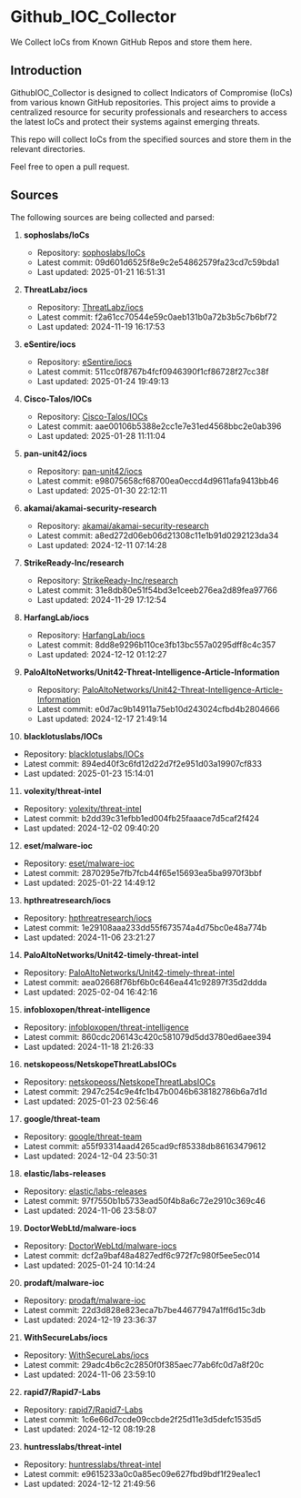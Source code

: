 # Github_IOC_Collector

We Collect IoCs from Known GitHub Repos and store them here. 

## Introduction

GithubIOC_Collector is designed to collect Indicators of Compromise (IoCs) from various known GitHub repositories. This project aims to provide a centralized resource for security professionals and researchers to access the latest IoCs and protect their systems against emerging threats.

This repo will collect IoCs from the specified sources and store them in the relevant directories.

Feel free to open a pull request.

## Sources

The following sources are being collected and parsed:

1. **sophoslabs/IoCs**
   - Repository: [sophoslabs/IoCs](https://github.com/sophoslabs/IoCs)
   - Latest commit: 09d601d6525f8e9c2e54862579fa23cd7c59bda1
   - Last updated: 2025-01-21 16:51:31

2. **ThreatLabz/iocs**
   - Repository: [ThreatLabz/iocs](https://github.com/ThreatLabz/iocs)
   - Latest commit: f2a61cc70544e59c0aeb131b0a72b3b5c7b6bf72
   - Last updated: 2024-11-19 16:17:53

3. **eSentire/iocs**
   - Repository: [eSentire/iocs](https://github.com/eSentire/iocs)
   - Latest commit: 511cc0f8767b4fcf0946390f1cf86728f27cc38f
   - Last updated: 2025-01-24 19:49:13

4. **Cisco-Talos/IOCs**
   - Repository: [Cisco-Talos/IOCs](https://github.com/Cisco-Talos/IOCs)
   - Latest commit: aae00106b5388e2cc1e7e31ed4568bbc2e0ab396
   - Last updated: 2025-01-28 11:11:04

5. **pan-unit42/iocs**
   - Repository: [pan-unit42/iocs](https://github.com/pan-unit42/iocs)
   - Latest commit: e98075658cf68700ea0eccd4d9611afa9413bb46
   - Last updated: 2025-01-30 22:12:11

6. **akamai/akamai-security-research**
   - Repository: [akamai/akamai-security-research](https://github.com/akamai/akamai-security-research)
   - Latest commit: a8ed272d06eb06d21308c11e1b91d0292123da34
   - Last updated: 2024-12-11 07:14:28

7. **StrikeReady-Inc/research**
   - Repository: [StrikeReady-Inc/research](https://github.com/StrikeReady-Inc/research)
   - Latest commit: 31e8db80e51f54bd3e1ceeb276ea2d89fea97766
   - Last updated: 2024-11-29 17:12:54

8. **HarfangLab/iocs**
   - Repository: [HarfangLab/iocs](https://github.com/HarfangLab/iocs)
   - Latest commit: 8dd8e9296b110ce3fb13bc557a0295dff8c4c357
   - Last updated: 2024-12-12 01:12:27

9. **PaloAltoNetworks/Unit42-Threat-Intelligence-Article-Information**
   - Repository: [PaloAltoNetworks/Unit42-Threat-Intelligence-Article-Information](https://github.com/PaloAltoNetworks/Unit42-Threat-Intelligence-Article-Information)
   - Latest commit: e0d7ac9b14911a75eb10d243024cfbd4b2804666
   - Last updated: 2024-12-17 21:49:14

10. **blacklotuslabs/IOCs**
   - Repository: [blacklotuslabs/IOCs](https://github.com/blacklotuslabs/IOCs)
   - Latest commit: 894ed40f3c6fd12d22d7f2e951d03a19907cf833
   - Last updated: 2025-01-23 15:14:01

11. **volexity/threat-intel**
   - Repository: [volexity/threat-intel](https://github.com/volexity/threat-intel)
   - Latest commit: b2dd39c31efbb1ed004fb25faaace7d5caf2f424
   - Last updated: 2024-12-02 09:40:20

12. **eset/malware-ioc**
   - Repository: [eset/malware-ioc](https://github.com/eset/malware-ioc)
   - Latest commit: 2870295e7fb7fcb44f65e15693ea5ba9970f3bbf
   - Last updated: 2025-01-22 14:49:12

13. **hpthreatresearch/iocs**
   - Repository: [hpthreatresearch/iocs](https://github.com/hpthreatresearch/iocs)
   - Latest commit: 1e29108aaa233dd55f673574a4d75bc0e48a774b
   - Last updated: 2024-11-06 23:21:27

14. **PaloAltoNetworks/Unit42-timely-threat-intel**
   - Repository: [PaloAltoNetworks/Unit42-timely-threat-intel](https://github.com/PaloAltoNetworks/Unit42-timely-threat-intel)
   - Latest commit: aea02668f76bf6b0c646ea441c92897f35d2ddda
   - Last updated: 2025-02-04 16:42:16

15. **infobloxopen/threat-intelligence**
   - Repository: [infobloxopen/threat-intelligence](https://github.com/infobloxopen/threat-intelligence)
   - Latest commit: 860cdc206143c420c581079d5dd3780ed6aee394
   - Last updated: 2024-11-18 21:26:33

16. **netskopeoss/NetskopeThreatLabsIOCs**
   - Repository: [netskopeoss/NetskopeThreatLabsIOCs](https://github.com/netskopeoss/NetskopeThreatLabsIOCs)
   - Latest commit: 2947c254c9e4fc1b47b0046b638182786b6a7d1d
   - Last updated: 2025-01-23 02:56:46

17. **google/threat-team**
   - Repository: [google/threat-team](https://github.com/google/threat-team)
   - Latest commit: a55f93314aad4265cad9cf85338db86163479612
   - Last updated: 2024-12-04 23:50:31

18. **elastic/labs-releases**
   - Repository: [elastic/labs-releases](https://github.com/elastic/labs-releases)
   - Latest commit: 97f7550b1b5733ead50f4b8a6c72e2910c369c46
   - Last updated: 2024-11-06 23:58:07

19. **DoctorWebLtd/malware-iocs**
   - Repository: [DoctorWebLtd/malware-iocs](https://github.com/DoctorWebLtd/malware-iocs)
   - Latest commit: dcf2a9baf48a4827edf6c972f7c980f5ee5ec014
   - Last updated: 2025-01-24 10:14:24

20. **prodaft/malware-ioc**
   - Repository: [prodaft/malware-ioc](https://github.com/prodaft/malware-ioc)
   - Latest commit: 22d3d828e823eca7b7be44677947a1ff6d15c3db
   - Last updated: 2024-12-19 23:36:37

21. **WithSecureLabs/iocs**
   - Repository: [WithSecureLabs/iocs](https://github.com/WithSecureLabs/iocs)
   - Latest commit: 29adc4b6c2c2850f0f385aec77ab6fc0d7a8f20c
   - Last updated: 2024-11-06 23:59:10

22. **rapid7/Rapid7-Labs**
   - Repository: [rapid7/Rapid7-Labs](https://github.com/rapid7/Rapid7-Labs)
   - Latest commit: 1c6e66d7ccde09ccbde2f25d11e3d5defc1535d5
   - Last updated: 2024-12-12 08:19:28

23. **huntresslabs/threat-intel**
   - Repository: [huntresslabs/threat-intel](https://github.com/huntresslabs/threat-intel)
   - Latest commit: e9615233a0c0a85ec09e627fbd9bdf1f29ea1ec1
   - Last updated: 2024-12-12 21:49:56

